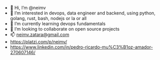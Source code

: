- 👋 Hi, I’m @neimv
- 👀 I’m interested in devops, data engineer and backend, using python, golang, rust, bash, nodejs or la or all
- 🌱 I’m currently learning devops fundamentals
- 💞️ I’m looking to collaborate on open source projects
- 📫 neimv.zatara@gmail.com
- https://platzi.com/p/neimv/
- https://www.linkedin.com/in/pedro-ricardo-mu%C3%B1oz-amador-270607146/
